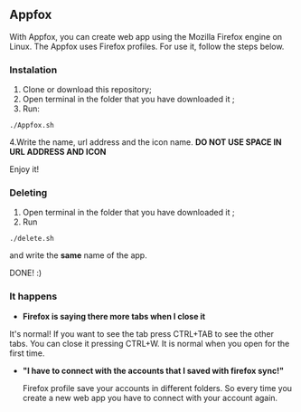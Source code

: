 ## Appfox

With Appfox, you can create web app using the Mozilla Firefox engine on Linux. The Appfox uses Firefox profiles. For use it, follow the steps below.

### Instalation

1. Clone or download this repository;
2. Open terminal in the folder that you have downloaded it ;
3. Run: 
```
./Appfox.sh
```
4.Write the name, url address and the icon name. **DO NOT USE SPACE IN URL ADDRESS AND ICON**

Enjoy it!

### Deleting

1. Open terminal in the folder that you have downloaded it ;
2. Run 
```
./delete.sh
```
and write the **same** name of the app.

DONE! :)

### It happens

* **Firefox is saying there more tabs when I close it**
  
It's normal! If you want to see the tab press CTRL+TAB  to see the other tabs. You can close it pressing CTRL+W. It is normal when you open for the first time.

* **"I have to connect with the accounts that I saved with firefox sync!"**
  
  Firefox profile save your accounts in different folders. So every time you create a new web app you have to connect with your account again.

